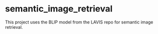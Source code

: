 # semantic_image_retrieval
This project uses the BLIP model from the LAVIS repo for semantic image retrieval.
